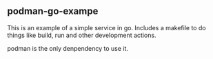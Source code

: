 ## podman-go-exampe
This is an example of a simple service in go. Includes a makefile to 
do things like build, run and other development actions.

podman is the only denpendency to use it.
